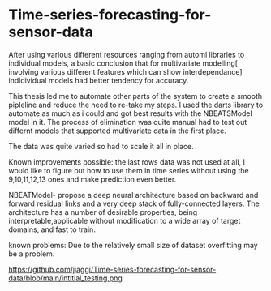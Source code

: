 # Time-series-forecasting-for-sensor-data

After using various different resources ranging from automl libraries to individual models, a basic conclusion that for multivariate modelling[ involving various different 
features which can show interdependance] indidividual models had better tendency for accuracy.

This thesis led me to automate other parts of the system to create a smooth pipleline and reduce the need to re-take my steps.
I used the darts library to automate as much as i could and got best results with the NBEATSModel model in it. The process of elimination was quite manual had to test out differnt 
models that supported multivariate data in the first place.

The data was quite varied so had to scale it all in place.

Known improvements possible: the last rows data was not used at all, I would like to figure out how to use them in time series without using the 9,10,11,12,13 ones and 
make prediction even better.

NBEATModel- propose a deep neural architecture based on backward and forward residual links and a very deep stack of fully-connected layers. The architecture has a number of desirable properties,
being interpretable,applicable without modification to a wide array of target domains, and fast to train.

known problems: Due to the relatively small size of dataset overfitting may be a problem.

<img>https://github.com/jjaggi/Time-series-forecasting-for-sensor-data/blob/main/intitial_testing.png</img>
